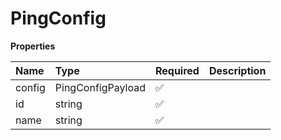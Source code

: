 # PingConfig

**Properties**

| Name   | Type              | Required | Description |
| :----- | :---------------- | :------- | :---------- |
| config | PingConfigPayload | ✅       |             |
| id     | string            | ✅       |             |
| name   | string            | ✅       |             |
